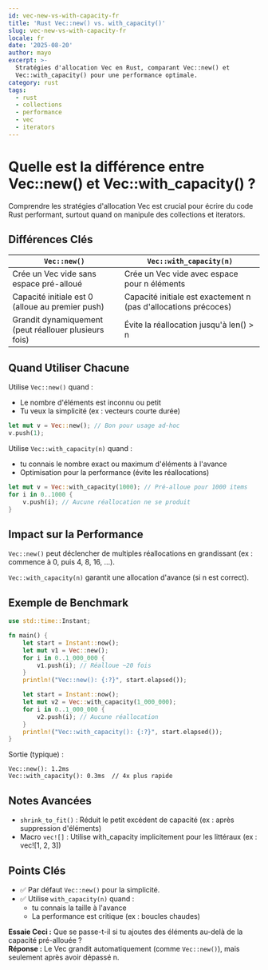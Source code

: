 ```yaml
---
id: vec-new-vs-with-capacity-fr
title: 'Rust Vec::new() vs. with_capacity()'
slug: vec-new-vs-with-capacity-fr
locale: fr
date: '2025-08-20'
author: mayo
excerpt: >-
  Stratégies d'allocation Vec en Rust, comparant Vec::new() et
  Vec::with_capacity() pour une performance optimale.
category: rust
tags:
  - rust
  - collections
  - performance
  - vec
  - iterators
---
```


# Quelle est la différence entre Vec::new() et Vec::with_capacity() ?

Comprendre les stratégies d'allocation Vec est crucial pour écrire du code Rust performant, surtout quand on manipule des collections et iterators.

## Différences Clés

| `Vec::new()` | `Vec::with_capacity(n)` |
|--------------|-------------------------|
| Crée un Vec vide sans espace pré-alloué | Crée un Vec vide avec espace pour n éléments |
| Capacité initiale est 0 (alloue au premier push) | Capacité initiale est exactement n (pas d'allocations précoces) |
| Grandit dynamiquement (peut réallouer plusieurs fois) | Évite la réallocation jusqu'à len() > n |

## Quand Utiliser Chacune

Utilise `Vec::new()` quand :
- Le nombre d'éléments est inconnu ou petit
- Tu veux la simplicité (ex : vecteurs courte durée)

```rust
let mut v = Vec::new(); // Bon pour usage ad-hoc
v.push(1);
```

Utilise `Vec::with_capacity(n)` quand :
- tu connais le nombre exact ou maximum d'éléments à l'avance
- Optimisation pour la performance (évite les réallocations)

```rust
let mut v = Vec::with_capacity(1000); // Pré-alloue pour 1000 items
for i in 0..1000 {
    v.push(i); // Aucune réallocation ne se produit
}
```

## Impact sur la Performance

`Vec::new()` peut déclencher de multiples réallocations en grandissant (ex : commence à 0, puis 4, 8, 16, ...).

`Vec::with_capacity(n)` garantit une allocation d'avance (si n est correct).

## Exemple de Benchmark

```rust
use std::time::Instant;

fn main() {
    let start = Instant::now();
    let mut v1 = Vec::new();
    for i in 0..1_000_000 {
        v1.push(i); // Réalloue ~20 fois
    }
    println!("Vec::new(): {:?}", start.elapsed());

    let start = Instant::now();
    let mut v2 = Vec::with_capacity(1_000_000);
    for i in 0..1_000_000 {
        v2.push(i); // Aucune réallocation
    }
    println!("Vec::with_capacity(): {:?}", start.elapsed());
}
```

Sortie (typique) :
```
Vec::new(): 1.2ms
Vec::with_capacity(): 0.3ms  // 4x plus rapide
```

## Notes Avancées

- `shrink_to_fit()` : Réduit le petit excédent de capacité (ex : après suppression d'éléments)
- Macro `vec![]` : Utilise with_capacity implicitement pour les littéraux (ex : vec![1, 2, 3])

## Points Clés

- ✅ Par défaut `Vec::new()` pour la simplicité.  
- ✅ Utilise `with_capacity(n)` quand :
  - tu connais la taille à l'avance
  - La performance est critique (ex : boucles chaudes)

**Essaie Ceci :** Que se passe-t-il si tu ajoutes des éléments au-delà de la capacité pré-allouée ?  
**Réponse :** Le Vec grandit automatiquement (comme `Vec::new()`), mais seulement après avoir dépassé n.
